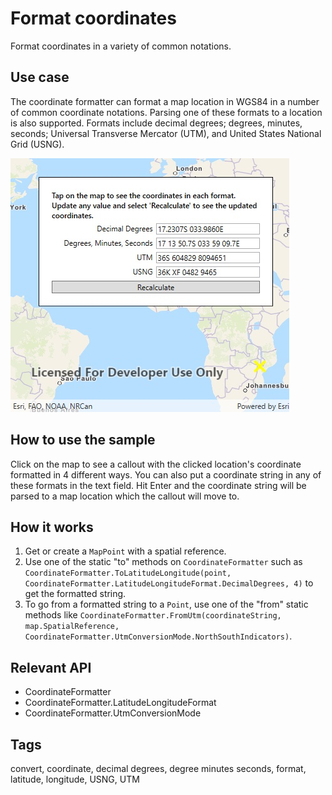 # Format coordinates

Format coordinates in a variety of common notations.

## Use case

The coordinate formatter can format a map location in WGS84 in a number of common coordinate notations. Parsing one of these formats to a location is also supported. Formats include decimal degrees; degrees, minutes, seconds; Universal Transverse Mercator (UTM), and United States National Grid (USNG).

![Images of format coordinates](FormatCoordinates.jpg)

## How to use the sample

Click on the map to see a callout with the clicked location's coordinate formatted in 4 different ways. You can also put a coordinate string in any of these formats in the text field. Hit Enter and the coordinate string will be parsed to a map location which the callout will move to.

## How it works

1. Get or create a `MapPoint` with a spatial reference.
2. Use one of the static "to" methods on `CoordinateFormatter` such as `CoordinateFormatter.ToLatitudeLongitude(point, CoordinateFormatter.LatitudeLongitudeFormat.DecimalDegrees, 4)` to get the formatted string.
3. To go from a formatted string to a `Point`, use one of the "from" static methods like `CoordinateFormatter.FromUtm(coordinateString, map.SpatialReference, CoordinateFormatter.UtmConversionMode.NorthSouthIndicators)`.

## Relevant API

* CoordinateFormatter
* CoordinateFormatter.LatitudeLongitudeFormat
* CoordinateFormatter.UtmConversionMode

## Tags

convert, coordinate, decimal degrees, degree minutes seconds, format, latitude, longitude, USNG, UTM